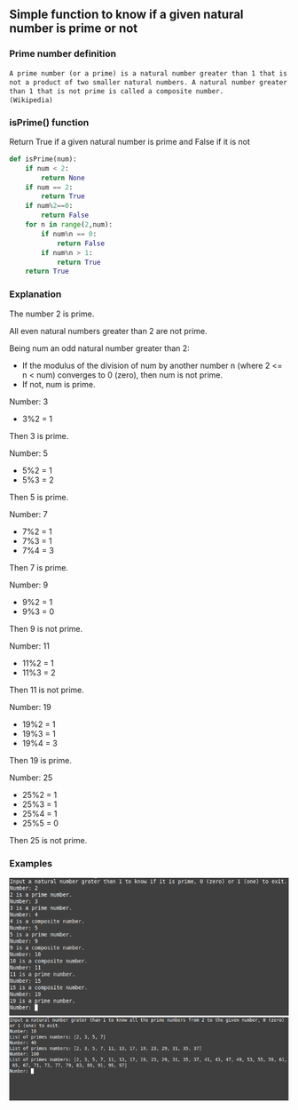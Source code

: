 ## Simple function to know if a given natural number is prime or not

### Prime number definition
```
A prime number (or a prime) is a natural number greater than 1 that is not a product of two smaller natural numbers. A natural number greater than 1 that is not prime is called a composite number.
(Wikipedia)
```

### isPrime() function
Return True if a given natural number is prime and False if it is not
```python
def isPrime(num):
    if num < 2:
        return None
    if num == 2:
        return True
    if num%2==0:
        return False
    for n in range(2,num):
        if num%n == 0:
            return False
        if num%n > 1:
            return True
    return True
```

### Explanation
The number 2 is prime.

All even natural numbers greater than 2 are not prime.

Being num an odd natural number greater than 2:  
- If the modulus of the division of num by another number n (where 2 <= n < num) converges to 0 (zero), then num is not prime.
- If not, num is prime.

Number: 3
- 3%2 = 1

Then 3 is prime.

Number: 5
- 5%2 = 1
- 5%3 = 2

Then 5 is prime.

Number: 7
- 7%2 = 1
- 7%3 = 1
- 7%4 = 3

Then 7 is prime.

Number: 9
- 9%2 = 1
- 9%3 = 0

Then 9 is not prime.

Number: 11
- 11%2 = 1
- 11%3 = 2

Then 11 is not prime.

Number: 19
- 19%2 = 1
- 19%3 = 1
- 19%4 = 3

Then 19 is prime.

Number: 25
- 25%2 = 1
- 25%3 = 1
- 25%4 = 1
- 25%5 = 0

Then 25 is not prime.

### Examples
![example_1](./resources/example_1.png)
![example_2](./resources/example_2.png)
